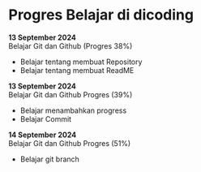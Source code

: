# Progres Belajar di dicoding

**13 September 2024**<br>
Belajar Git dan Github (Progres 38%)
* Belajar tentang membuat Repository
* Belajar tentang membuat ReadME

**13 September 2024**<br>
Belajar Git dan Github Progres (39%)
* Belajar menambahkan progress
* Belajar Commit

**14 September 2024**<br>
Belajar Git dan Github Progres (51%)
* Belajar git branch
